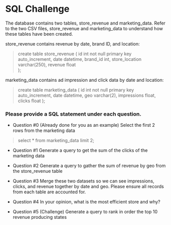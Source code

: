 # SQL Challenge

The database contains two tables, store_revenue and marketing_data.  Refer to the two CSV
files, store_revenue and marketing_data to understand how these tables have been created.

store_revenue contains revenue by date, brand ID, and location:

 >  create table store_revenue (
 >    id int not null primary key auto_increment,
 >    date datetime,
 >    brand_id int,
 >    store_location varchar(250),
 >    revenue float  
 >  );

marketing_data contains ad impression and click data by date and location:

> create table marketing_data (
>  id int not null primary key auto_increment,
>  date datetime,
>  geo varchar(2),
>  impressions float,
>  clicks float
> );

### Please provide a SQL statement under each question.

* Question #0 (Already done for you as an example)
 Select the first 2 rows from the marketing data
​
>  select *
>  from marketing_data
> limit 2;
​
*  Question #1
 Generate a query to get the sum of the clicks of the marketing data
​


*  Question #2
 Generate a query to gather the sum of revenue by geo from the store_revenue table
​


*  Question #3
 Merge these two datasets so we can see impressions, clicks, and revenue together by date
and geo.
 Please ensure all records from each table are accounted for.
​


* Question #4
 In your opinion, what is the most efficient store and why?
​


* Question #5 (Challenge)
 Generate a query to rank in order the top 10 revenue producing states
